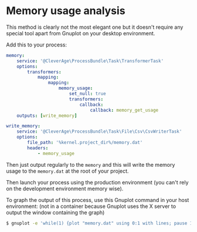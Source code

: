 Memory usage analysis
=====================

This method is clearly not the most elegant one but it doesn't require any special tool apart from Gnuplot on your
desktop environment.

Add this to your process:
```yaml
memory:
    service: '@CleverAge\ProcessBundle\Task\TransformerTask'
    options:
        transformers:
            mapping:
                mapping:
                    memory_usage:
                        set_null: true
                        transformers:
                            callback:
                                callback: memory_get_usage
    outputs: [write_memory]

write_memory:
    service: '@CleverAge\ProcessBundle\Task\File\Csv\CsvWriterTask'
    options:
        file_path: '%kernel.project_dir%/memory.dat'
        headers:
            - memory_usage
```

Then just output regularly to the ```memory``` and this will write the memory usage to the ```memory.dat``` at the root
of your project.

Then launch your process using the production environment (you can't rely on the development environment memory wise).

To graph the output of this process, use this Gnuplot command in your host environment:
(not in a container because Gnuplot uses the X server to output the window containing the graph)

```bash
$ gnuplot -e 'while(1) {plot "memory.dat" using 0:1 with lines; pause 1; reread}'
```
